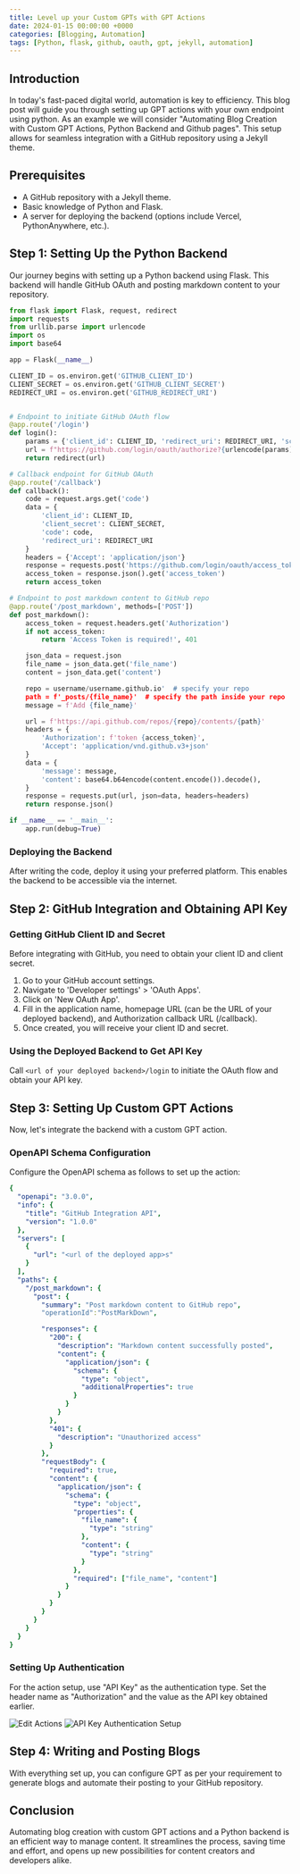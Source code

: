 ```yaml
---
title: Level up your Custom GPTs with GPT Actions
date: 2024-01-15 00:00:00 +0000
categories: [Blogging, Automation]
tags: [Python, flask, github, oauth, gpt, jekyll, automation]
---
```


## Introduction

In today's fast-paced digital world, automation is key to efficiency. This blog post will guide you through setting up GPT actions with your own endpoint using python. As an example we will consider "Automating Blog Creation with Custom GPT Actions, Python Backend and Github pages". This setup allows for seamless integration with a GitHub repository using a Jekyll theme.

## Prerequisites

- A GitHub repository with a Jekyll theme.
- Basic knowledge of Python and Flask.
- A server for deploying the backend (options include Vercel, PythonAnywhere, etc.).

## Step 1: Setting Up the Python Backend

Our journey begins with setting up a Python backend using Flask. This backend will handle GitHub OAuth and posting markdown content to your repository.

```python
from flask import Flask, request, redirect
import requests
from urllib.parse import urlencode
import os
import base64

app = Flask(__name__)

CLIENT_ID = os.environ.get('GITHUB_CLIENT_ID')
CLIENT_SECRET = os.environ.get('GITHUB_CLIENT_SECRET')
REDIRECT_URI = os.environ.get('GITHUB_REDIRECT_URI')


# Endpoint to initiate GitHub OAuth flow
@app.route('/login')
def login():
    params = {'client_id': CLIENT_ID, 'redirect_uri': REDIRECT_URI, 'scope': 'repo'}
    url = f"https://github.com/login/oauth/authorize?{urlencode(params)}"
    return redirect(url)

# Callback endpoint for GitHub OAuth
@app.route('/callback')
def callback():
    code = request.args.get('code')
    data = {
        'client_id': CLIENT_ID,
        'client_secret': CLIENT_SECRET,
        'code': code,
        'redirect_uri': REDIRECT_URI
    }
    headers = {'Accept': 'application/json'}
    response = requests.post('https://github.com/login/oauth/access_token', json=data, headers=headers)
    access_token = response.json().get('access_token')
    return access_token

# Endpoint to post markdown content to GitHub repo
@app.route('/post_markdown', methods=['POST'])
def post_markdown():
    access_token = request.headers.get('Authorization')
    if not access_token:
        return 'Access Token is required!', 401

    json_data = request.json
    file_name = json_data.get('file_name')
    content = json_data.get('content')

    repo = username/username.github.io'  # specify your repo
    path = f'_posts/{file_name}'  # specify the path inside your repo
    message = f'Add {file_name}'

    url = f'https://api.github.com/repos/{repo}/contents/{path}'
    headers = {
        'Authorization': f'token {access_token}',
        'Accept': 'application/vnd.github.v3+json'
    }
    data = {
        'message': message,
        'content': base64.b64encode(content.encode()).decode(),
    }
    response = requests.put(url, json=data, headers=headers)
    return response.json()

if __name__ == '__main__':
    app.run(debug=True)
```

### Deploying the Backend

After writing the code, deploy it using your preferred platform. This enables the backend to be accessible via the internet.

## Step 2: GitHub Integration and Obtaining API Key

### Getting GitHub Client ID and Secret

Before integrating with GitHub, you need to obtain your client ID and client secret.

1. Go to your GitHub account settings.
2. Navigate to 'Developer settings' > 'OAuth Apps'.
3. Click on 'New OAuth App'.
4. Fill in the application name, homepage URL (can be the URL of your deployed backend), and Authorization callback URL (<deployed base url>/callback).
5. Once created, you will receive your client ID and secret.


### Using the Deployed Backend to Get API Key

Call `<url of your deployed backend>/login` to initiate the OAuth flow and obtain your API key.


## Step 3: Setting Up Custom GPT Actions

Now, let's integrate the backend with a custom GPT action.

### OpenAPI Schema Configuration

Configure the OpenAPI schema as follows to set up the action:

```yaml
{
  "openapi": "3.0.0",
  "info": {
    "title": "GitHub Integration API",
    "version": "1.0.0"
  },
  "servers": [
    {
      "url": "<url of the deployed app>s"
    }
  ],
  "paths": {
    "/post_markdown": {
      "post": {
        "summary": "Post markdown content to GitHub repo",
        "operationId":"PostMarkDown",

        "responses": {
          "200": {
            "description": "Markdown content successfully posted",
            "content": {
              "application/json": {
                "schema": {
                  "type": "object",
                  "additionalProperties": true
                }
              }
            }
          },
          "401": {
            "description": "Unauthorized access"
          }
        },
        "requestBody": {
          "required": true,
          "content": {
            "application/json": {
              "schema": {
                "type": "object",
                "properties": {
                  "file_name": {
                    "type": "string"
                  },
                  "content": {
                    "type": "string"
                  }
                },
                "required": ["file_name", "content"]
              }
            }
          }
        }
      }
    }
  }
}
```

### Setting Up Authentication

For the action setup, use "API Key" as the authentication type. Set the header name as "Authorization" and the value as the API key obtained earlier.

![Edit Actions](https://raw.githubusercontent.com/micromastery/micromastery.github.io/main/assets/Automated_Blog_Using_CustomGPT/Edit%20Actions.png)
![API Key Authentication Setup](https://raw.githubusercontent.com/micromastery/micromastery.github.io/main/assets/Automated_Blog_Using_CustomGPT/API%20Key%20Setup.png)

## Step 4: Writing and Posting Blogs

With everything set up, you can configure GPT as per your requirement to generate blogs and automate their posting to your GitHub repository.

## Conclusion

Automating blog creation with custom GPT actions and a Python backend is an efficient way to manage content. It streamlines the process, saving time and effort, and opens up new possibilities for content creators and developers alike.
